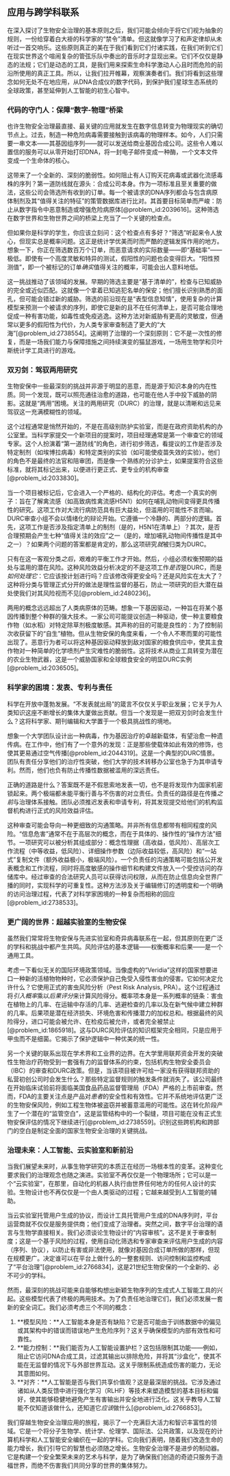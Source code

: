 ## 应用与跨学科联系

在深入探讨了生物安全治理的基本原则之后，我们可能会倾向于将它们视为抽象的规则，一份给穿着白大褂的科学家的“禁令”清单。但这就像学习了和声定律却从未听过一首交响乐。这些原则真正的美在于我们看到它们付诸实践，在我们听到它们在现实世界这个喧闹复杂的管弦乐队中奏出的音乐时才显现出来。它们不仅仅是静态的法规；它们是动态的工具，是我们用来探索生命科学激动人心且时而危险的前沿所使用的真正工具。所以，让我们拉开帷幕，观察演奏者们。我们将看到这些理念如何无处不在地应用，从DNA合成仪的数字代码，到保护我们星球生态系统的全球政策，甚至延伸到人工智能的初生心智中。

### 代码的守门人：保障“数字-物理”桥梁

也许生物安全治理最直接、最关键的应用就发生在数字信息转变为物理现实的确切节点上。过去，制造一种危险病毒需要接触到该病毒的物理样本。如今，人们只需要一串文本——其基因组序列——就可以发送给商业基因合成公司。这些令人难以置信的服务可以从零开始打印DNA，将一封电子邮件变成一种酶，一个文本文件变成一个生命体的核心。

这带来了一个全新的、深刻的脆弱性。如何阻止有人订购天花病毒或武器化流感毒株的序列？第一道防线就在源头：合成公司本身。作为一项标准且至关重要的做法，这些公司会筛选所有收到的订单。每一个被请求的DNA序列都会与包含病原体制剂及其“值得关注的特征”的策管数据库进行比对。其首要目标简单而严峻：防止从数字指令中恶意制造或增强危险病原体[@problem_id:2039616]。这种筛选在数字世界和生物世界之间的桥梁上充当了一个关键的检查点。

但如果你是科学的学生，你应该立刻问：这个检查点有多好？“筛选”听起来令人放心，但现实总是概率问题。这正是统计学优美而时而严酷的逻辑发挥作用的地方。想象一下，你正在筛选数百万个订单，而恶意请求的实际数量——即“基础率”——极低。即使有一个高度灵敏和特异的测试，假阳性的问题也会变得巨大。“阳性预测值”，即一个被标记的订单*确实*值得关注的概率，可能会出人意料地低。

这一挑战推动了该领域的发展。早期的筛选主要是“基于清单的”，检查与已知威胁的完全或近似匹配。这就像一个拿着已知逃犯名单的保安；他们擅长识别熟悉的面孔，但可能会错过新的威胁。筛选的前沿现在是“表型信息知情”，使用复杂的计算模型来预测一个被请求的序列，即使它是新的且不在任何清单上，是否可能合理地促成一种有害功能，如毒性或免疫逃逸。这种方法对新威胁有更高的灵敏度，但通常以更多的假阳性为代价，为人类专家审查制造了更大的“大海”[@problem_id:2738554]。这阐明了治理的一个深刻原则：它不是一次性的修复，而是一场我们能力与保障措施之间持续演变的猫鼠游戏，一场用生物学和贝叶斯统计学工具进行的游戏。

### 双刃剑：驾驭两用研究

生物安保中一些最深刻的挑战并非源于明显的恶意，而是源于知识本身的内在性质。同一个发现，既可以照亮通往治愈的道路，也可能在他人手中投下威胁的阴影。这就是“两用”困境。关注的两用研究（DURC）的治理，就是以清晰和远见来驾驭这一充满模糊性的领域。

这个过程通常是悄然开始的，不是在高级别防护实验室，而是在政府资助机构的办公室里。当科学家提交一个新项目的提案时，项目经理通常是第一个审查它的领域专家。这个人扮演着“第一道防线”的角色，进行初步筛选，看提议的工作是否涉及特定制剂（如埃博拉病毒）和特定类别的实验（如可能使疫苗失效的实验）。他们的角色不是最终的法官和陪审团，而是像一个熟练的分诊护士，如果提案符合这些标准，就将其标记出来，以便进行更正式、更专业的机构审查[@problem_id:2033830]。

当一个项目被标记后，它会进入一个严格的、结构化的评估。考虑一个真实的例子：旨在了解禽流感（如高致病性禽流感H5N1）如何在哺乳动物间变得更具传播性的研究。这项工作对大流行病防范具有巨大益处，但滥用的可能性不言而喻。DURC审查小组不会以情绪化的辩论开始。它遵循一个冷静的、两部分的逻辑。首先，这项工作是否涉及指定清单上的制剂（是的，H5N1在清单上）？其次，是否合理预期会产生七种“值得关注的效应”之一（是的，增加哺乳动物间传播性是其中之一）？如果两个问题的答案都是肯定的，那么这项研究*就*被归类为DURC。

只有在这一客观分类*之后*，艰难的平衡工作才开始。然后，小组必须权衡预期的益处与滥用的潜在风险。这种风险效益分析决定的不是这项工作*是否*是DURC，而是*如何处理它*：它应该按计划进行吗？应该修改得更安全吗？还是风险实在太大了？这种将分类与管理正式分开的做法是理性监督的基石，防止一项研究的巨大潜在益处使我们对其风险视而不见[@problem_id:2480236]。

两用的概念远远超出了人类病原体的范畴。想象一下基因驱动，一种旨在将某个基因传播到整个种群的强大技术。一家公司可能提议创造一种驱动，使一种主要粮食作物（如水稻）对特定除草剂极度敏感。其声称的目的可能是良性的：为了控制前次收获留下的“自生”植物。但从生物安保的角度来看，一个令人不寒而栗的可能性出现了。恶意行为者可以将这种基因驱动释放到敌对国家的粮食供应中，使其主食作物对一种简单的化学喷剂产生灾难性的脆弱性。这将技术从商业工具转变为潜在的农业生物武器，这是一个威胁国家和全球粮食安全的明显DURC实例[@problem_id:2036505]。

### 科学家的困境：发表、专利与责任

科学在开放中蓬勃发展。“不发表就出局”的箴言不仅仅关乎职业发展；它关乎为人类知识这座不断增长的集体大厦做出贡献。但当一个发现是一把双刃剑时会发生什么？这将科学家、期刊编辑和大学置于一个极具挑战性的境地。

想象一个大学团队设计出一种病毒，作为基因治疗的卓越新载体，有望治愈一种遗传病。在工作中，他们有了一个意外的发现：正是那些使载体如此有效的修饰，也使其更易通过空气传播[@problem_id:2044319]。这是一个典型的DURC情景。团队有责任分享他们的治疗性突破，他们大学的技术转移办公室也急于为其申请专利。然而，他们也负有防止传播性数据被滥用的深远责任。

正确的道路是什么？答案既不是不假思索地发表一切，也不是将发现作为国家机密锁起来。两个极端都未能平衡行善与不伤害的对立责任。负责任的路径是在传播*之前*与治理体系接触。团队必须推迟发表和申请专利，将其发现提交给他们的机构监督机构进行正式的风险效益评估。

这种审查可能会导向一种更细致的沟通策略。并非所有信息都带有相同程度的风险。“信息危害”通常不在于高层次的概念，而在于具体的、操作性的“操作方法”细节。一项研究可以被分析其组成部分：概念性理据（高收益，低风险）、高层次工作流程（中等收益，低风险）、详细操作参数（边际收益较低，高风险）和“一站式”复制文件（额外收益极小，极端风险）。一个负责任的沟通策略可能包括公开发表概念和工作流程，同时将高度敏感的操作细节和构建文件放入一个受控访问的存储库中。经过审查的合法研究人员可以获得访问权限，从而在防止信息向全世界广播的同时，实现科学的可重复性。这种方法涉及关于编辑修订的透明度和一个明确的访问治理过程，代表了对科学家困境的一种复杂而相称的回应[@problem_id:2738533]。

### 更广阔的世界：超越实验室的生物安保

虽然我们常常将生物安保与先进实验室和奇异病毒联系在一起，但其原则在更广泛的学科和挑战中都产生共鸣。风险评估的基本逻辑——权衡概率和后果——是一个通用工具。

考虑一下看似无关的国际环境政策领域。当像虚构的“Veridia”这样的国家想要进口一种新的活植物物种时，它必须保护自己免受入侵性害虫的侵害。它如何决定允许什么？它使用正式的害虫风险分析（Pest Risk Analysis, PRA）。这个过程通过将*引入概率*乘以*后果评分*来计算风险得分。概率项本身是一系列概率的链条：害虫在植物上的几率、在运输中存活的几率、逃避检查的几率以及在新气候中建立种群的几率。后果项是潜在经济损失、环境危害和传播潜力的加权总和。根据最终的风险得分，进口可能会被允许、在检疫后被允许，或者完全被禁止[@problem_id:1865918]。这与DURC风险评估的知识框架完全相同，只是应用于甲虫而不是细菌。它揭示了保护逻辑中一种优美的统一性。

另一个关键的联系出现在学术界和工业界的边界。在大学里用联邦资金开发的突破性生物治疗药物受到一套强有力的监督体系的约束，包括机构生物安全委员会（IBC）的审查和DURC政策。但是，当该项目被许可给一家没有获得联邦资助的私营初创公司时会发生什么？那些特定监督规则的触发条件就消失了。该公司最终在开始临床试验前将面临美国食品药品监督管理局（FDA）严格的上市前审查。然而，FDA的主要关注点是产品对*患者*的安全性和有效性。它并不系统地评估更广泛的生物安保风险，例如工程生物体被盗窃并被蓄意滥用的可能性。这在转化阶段产生了一个潜在的“监管空白”，这是监管结构中的一个裂缝，项目可能在没有正式生物安保评估的情况下继续进行[@problem_id:2738559]。识别这些跨机构和跨部门的空白是制定全面的国家生物安全治理的关键挑战。

### 治理未来：人工智能、云实验室和新前沿

当我们展望未来时，从事生物学研究的本质正在经历一场根本性的变革。这种变化要求我们的治理观念也随之演进。实验室不再仅仅是一个物理场所；它可以是一个“云实验室”，在那里，自动化的机器人执行由世界任何地方的任何人设计的实验。生物设计也不再仅仅是一个由人类驱动的过程；它越来越受到人工智能的辅助。

当云实验室托管用户生成的协议，而设计工具托管用户生成的DNA序列时，平台运营商就不仅仅是服务提供商；他们变成了治理者。突然之间，数字平台治理的语言与生物学直接相关。我们必须谈论生物设计的“内容审核”。这不是关于审查制度；这是一个基于风险的过程，使用自动化筛选和专家审查来评估用户生成的内容（序列、协议），以防止有害或非法使用，就像对基因合成订单所做的那样，但现在规模更广。决定谁可以在平台上做什么的一整套规则、访问控制和监控构成了“平台治理”[@problem_id:2766834]，这是21世纪生物安保的一个全新的、必不可少的学科。

然而，最深刻的挑战可能来自能够构想出新颖生物序列的生成式人工智能工具的兴起。这些模型代表了终极的两用技术。为了负责任地治理它们，我们必须发展一套新的安全词汇。我们必须考虑三个不同的概念：
1.  **模型风险：**人工智能本身是否有缺陷？它是否可能由于训练数据中的偏见或其架构中的错误而错误地产生危险序列？这关乎确保模型的内部有效性和可靠性。
2.  **能力控制：**我们能否为人工智能设置护栏？这包括限制其功能——例如，阻止它访问DNA合成工具，过滤其输出以排除危险，并将其“沙盒化”，使其不能在无监督的情况下与外部世界互动。这关乎限制系统造成伤害的能力，无论其意图如何。
3.  **对齐：**人工智能是否与我们共享价值观？这是最深层的挑战。它涉及通过诸如从人类反馈中进行强化学习（RLHF）等技术来塑造模型的基本目标和偏好，使其能够稳健地避免产生有害输出并安全地进行泛化。这关乎教导人工智能不仅知道该做什么，还知道它*应该*做什么[@problem_id:2766853]。

我们穿越生物安全治理应用的旅程，揭示了一个充满巨大活力和智识丰富性的领域。它是一个将分子生物学、统计学、伦理学、国际法、公共政策，以及现在的计算机科学和人工智能安全编织在一起的学科。它向我们表明，随着我们改造生命的能力增长，我们引导它的智慧也必须随之增长。生物安全治理不是进步的制动器。它是构建一个安全繁荣未来的艺术与科学，是为了确保我们创造的奇迹只服务于造福世界，而绝不伤害我们共同分享的世界的集体努力。